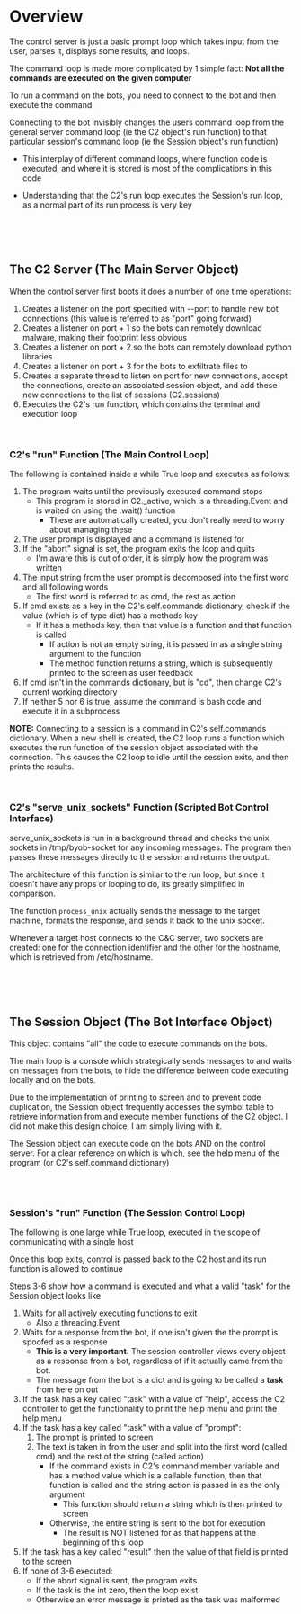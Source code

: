 # Overview

The control server is just a basic prompt loop which takes input from the user, parses it, displays some results, and loops.

The command loop is made more complicated by 1 simple fact: **Not all the commands are executed on the given computer**
    
To run a command on the bots, you need to connect to the bot and then execute the command.

Connecting to the bot invisibly changes the users command loop from the general server command loop (ie the C2 object's run function) to that particular session's command loop (ie the Session object's run function)
   
- This interplay of different command loops, where function code is executed, and where it is stored is most of the complications in this code
    
- Understanding that the C2's run loop executes the Session's run loop, as a normal part of its run process is very key


<br>
<br>
<br>


## The C2 Server (The Main Server Object)

When the control server first boots it does a number of one time operations:

1) Creates a listener on the port specified with --port to handle new bot connections (this value is referred to as "port" going forward)
2) Creates a listener on port + 1 so the bots can remotely download malware, making their footprint less obvious
3) Creates a listener on port + 2 so the bots can remotely download python libraries
4) Creates a listener on port + 3 for the bots to exfiltrate files to
5) Creates a separate thread to listen on port for new connections, accept the connections, create an associated session object, and add these new connections to the list of sessions (C2.sessions)
6) Executes the C2's run function, which contains the terminal and execution loop


<br>

### C2's "run" Function (The Main Control Loop)

The following is contained inside a while True loop and executes as follows:

1) The program waits until the previously executed command stops
    - This program is stored in C2._active, which is a threading.Event and is waited on using the .wait() function
        - These are automatically created, you don't really need to worry about managing these
2) The user prompt is displayed and a command is listened for
3) If the "abort" signal is set, the program exits the loop and quits
    - I'm aware this is out of order, it is simply how the program was written
4) The input string from the user prompt is decomposed into the first word and all following words
    - The first word is referred to as cmd, the rest as action
5) If cmd exists as a key in the C2's self.commands dictionary, check if the value (which is of type dict) has a methods key
    - If it has a methods key, then that value is a function and that function is called
        - If action is not an empty string, it is passed in as a single string argument to the function
        - The method function returns a string, which is subsequently printed to the screen as user feedback
6) If cmd isn't in the commands dictionary, but is "cd", then change C2's current working directory
7) If neither 5 nor 6 is true, assume the command is bash code and execute it in a subprocess


**NOTE:** Connecting to a session is a command in C2's self.commands dictionary. When a new shell is created, the C2 loop runs a function which executes the run function of the session object associated with the connection. This causes the C2 loop to idle until the session exits, and then prints the results.


<br>

### C2's "serve_unix_sockets" Function (Scripted Bot Control Interface)

serve_unix_sockets is run in a background thread and checks the unix sockets in /tmp/byob-socket
for any incoming messages. The program then passes these messages directly to the session and 
returns the output. 

The architecture of this function is similar to the run loop, but since it doesn't have any props
or looping to do, its greatly simplified in comparison.

The function `process_unix` actually sends the message to the target machine, formats the 
response, and sends it back to the unix socket.

Whenever a target host connects to the C&C server, two sockets are created: one for the connection 
identifier and the other for the hostname, which is retrieved from /etc/hostname.


<br>
<br>
<br>

## The Session Object (The Bot Interface Object)

This object contains "all" the code to execute commands on the bots. 

The main loop is a console which strategically sends messages to and waits on messages from the bots, to hide the difference between code executing locally and on the bots.

Due to the implementation of printing to screen and to prevent code duplication, the Session object frequently accesses the symbol table to retrieve information from and execute member functions of the C2 object. I did not make this design choice, I am simply living with it.

The Session object can execute code on the bots AND on the control server. For a clear reference on which is which, see the help menu of the program (or C2's self.command dictionary)


<br>
<br>


### Session's "run" Function (The Session Control Loop)

The following is one large while True loop, executed in the scope of communicating with a single host

Once this loop exits, control is passed back to the C2 host and its run function is allowed to continue

Steps 3-6 show how a command is executed and what a valid "task" for the Session object looks like


1) Waits for all actively executing functions to exit
    - Also a threading.Event
2) Waits for a response from the bot, if one isn't given the the prompt is spoofed as a response
    - **This is a very important.** The session controller views every object as a response from a bot, regardless of if it actually came from the bot.
    - The message from the bot is a dict and is going to be called a **task** from here on out
3) If the task has a key called "task" with a value of "help", access the C2 controller to get the functionality to print the help menu and print the help menu
4) If the task has a key called "task" with a value of "prompt":
    1) The prompt is printed to screen
    2) The text is taken in from the user and split into the first word (called cmd) and the rest of the string (called action)
        - If the command exists in C2's command member variable and has a method value which is a callable function, then that function is called and the string action is passed in as the only argument
            - This function should return a string which is then printed to screen
        - Otherwise, the entire string is sent to the bot for execution
            - The result is NOT listened for as that happens at the beginning of this loop
5) If the task has a key called "result" then the value of that field is printed to the screen
6) If none of 3-6 executed: 
    - If the abort signal is sent, the program exits
    - If the task is the int zero, then the loop exist
    - Otherwise an error message is printed as the task was malformed

